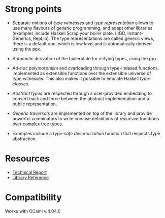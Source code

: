 Strong points
=============

-   Separate notions of *type witnesses* and *type representation*
    allows to use many flavours of generic programming, and adapt other
    libraries (examples include Haskell Scrap your boiler plate, LIGD,
    Instant-Generics, RepLib). The type representations are called
    generic views, there is a default one, which is low level and is
    automatically derived using the ppx.

-   *Automatic* derivation of the boilerplate for reifying types, using
    the ppx.

-   *Ad-hoc polymorphism* and overloading through type-indexed
    functions. Implemented as extensible functions over the extensible
    universe of type witnesses. This also makes it possible to emulate
    Haskell *type-classes*.

-   *Abstract types* are respected through a user-provided embedding to
    convert back and force between the abstract implementation and a
    public representation.

-   *Generic traversals* are implemented on top of the library and
    provide powerful combinators to write concise definitions of
    recursive functions over complex tree types.

-   Examples include a *type-safe deserialization* function that
    respects type abstraction.

Resources
=========

-   [Technical Report](./generic.pdf)
-   [Library Reference](./doc/index.html)

Compatibility
=============

Works with OCaml v.4.04.0

